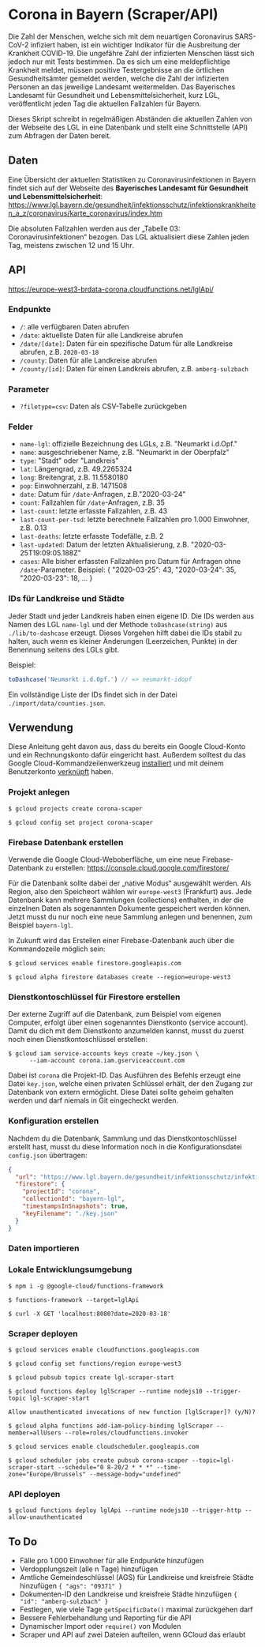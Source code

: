 # Corona in Bayern (Scraper/API)

Die Zahl der Menschen, welche sich mit dem neuartigen Coronavirus SARS-CoV-2 infiziert haben, ist ein wichtiger Indikator für die Ausbreitung der Krankheit COVID-19. Die ungefähre Zahl der infizierten Menschen lässt sich jedoch nur mit Tests bestimmen. Da es sich um eine meldepflichtige Krankheit meldet, müssen positive Testergebnisse an die örtlichen Gesundheitsämter gemeldet werden, welche die Zahl der infizierten Personen an das jeweilige Landesamt weitermelden. Das Bayerisches Landesamt für Gesundheit und Lebensmittelsicherheit, kurz LGL, veröffentlicht jeden Tag die aktuellen Fallzahlen für Bayern.

Dieses Skript schreibt in regelmäßigen Abständen die aktuellen Zahlen von der Webseite des LGL in eine Datenbank und stellt eine Schnittstelle (API) zum Abfragen der Daten bereit.

## Daten

Eine Übersicht der aktuellen Statistiken zu Coronavirusinfektionen in Bayern findet sich auf der Webseite des **Bayerisches Landesamt für Gesundheit und Lebensmittelsicherheit**: <https://www.lgl.bayern.de/gesundheit/infektionsschutz/infektionskrankheiten_a_z/coronavirus/karte_coronavirus/index.htm>

Die absoluten Fallzahlen werden aus der „Tabelle 03: Coronavirusinfektionen“ bezogen. Das LGL aktualisiert diese Zahlen jeden Tag, meistens zwischen 12 und 15 Uhr.

## API

<https://europe-west3-brdata-corona.cloudfunctions.net/lglApi/>

### Endpunkte

- `/`: alle verfügbaren Daten abrufen
- `/date`: aktuellste Daten für alle Landkreise abrufen
- `/date/[date]`: Daten für ein spezifische Datum für alle Landkreise abrufen, z.B. `2020-03-18`
- `/county`: Daten für alle Landkreise abrufen
- `/county/[id]`: Daten für einen Landkreis abrufen, z.B. `amberg-sulzbach`

### Parameter

- `?filetype=csv`: Daten als CSV-Tabelle zurückgeben

### Felder

- `name-lgl`: offizielle Bezeichnung des LGLs, z.B. "Neumarkt i.d.Opf."
- `name`: ausgeschriebener Name, z.B. "Neumarkt in der Oberpfalz"
- `type`: "Stadt" oder "Landkreis"
- `lat`: Längengrad, z.B. 49.2265324
- `long`: Breitengrat, z.B. 11.5580180
- `pop`: Einwohnerzahl, z.B. 1471508
- `date`: Datum für `/date`-Anfragen, z.B."2020-03-24"
- `count`: Fallzahlen für `/date`-Anfragen, z.B. 35
- `last-count`: letzte erfasste Fallzahlen, z.B. 43
- `last-count-per-tsd`: letzte berechnete Fallzahlen pro 1.000 Einwohner, z.B. 0.13
- `last-deaths`: letzte erfasste Todefälle, z.B. 2
- `last-updated`: Datum der letzten Aktualisierung, z.B. "2020-03-25T19:09:05.188Z"
- `cases`: Alle bisher erfassten Fallzahlen pro Datum für Anfragen ohne `/date`-Parameter. Beispiel: { "2020-03-25": 43, "2020-03-24": 35, "2020-03-23": 18, ... }

### IDs für Landkreise und Städte

Jeder Stadt und jeder Landkreis haben einen eigene ID. Die IDs werden aus Namen des LGL `name-lgl` und der Methode `toDashcase(string)` aus `./lib/to-dashcase` erzeugt. Dieses Vorgehen hilft dabei die IDs stabil zu halten, auch wenn es kleiner Änderungen (Leerzeichen, Punkte) in der Benennung seitens des LGLs gibt.

Beispiel:

```javascript
toDashcase('Neumarkt i.d.Opf.') // => neumarkt-idopf

```

Ein vollständige Liste der IDs findet sich in der Datei `./import/data/counties.json`.

## Verwendung

Diese Anleitung geht davon aus, dass du bereits ein Google Cloud-Konto und ein Rechnungskonto dafür eingericht hast. Außerdem solltest du das Google Cloud-Kommandzeilenwerkzeug [installiert](https://cloud.google.com/sdk/install) und mit deinem Benutzerkonto [verknüpft](https://cloud.google.com/sdk/docs/initializing) haben.

### Projekt anlegen

```console
$ gcloud projects create corona-scaper
```

```console
$ gcloud config set project corona-scaper
```

### Firebase Datenbank erstellen

Verwende die Google Cloud-Weboberfläche, um eine neue Firebase-Datenbank zu erstellen: https://console.cloud.google.com/firestore/

Für die Datenbank sollte dabei der „native Modus“ ausgewählt werden. Als Region, also den Speicheort wählen wir `europe-west3` (Frankfurt) aus. Jede Datenbank kann mehrere Sammlungen (collections) enthalten, in der die einzelnen Daten als sogenannten Dokumente gespeichert werden können. Jetzt musst du nur noch eine neue Sammlung anlegen und benennen, zum Beispiel `bayern-lgl`.

In Zukunft wird das Erstellen einer Firebase-Datenbank auch über die Kommandozeile möglich sein:

```console
$ gcloud services enable firestore.googleapis.com
```

```console
$ gcloud alpha firestore databases create --region=europe-west3
```

### Dienstkontoschlüssel für Firestore erstellen

Der externe Zugriff auf die Datenbank, zum Beispiel vom eigenen Computer, erfolgt über einen sogenanntes Dienstkonto (service account). Damit du dich mit dem Dienstkonto anzumelden kannst, musst du zuerst noch einen Dienstkontoschlüssel erstellen:

```console
$ gcloud iam service-accounts keys create ~/key.json \
      --iam-account corona.iam.gserviceaccount.com
```

Dabei ist `corona` die Projekt-ID. Das Ausführen des Befehls erzeugt eine Datei `key.json`, welche einen privaten Schlüssel erhält, der den Zugang zur Datenbank von extern ermöglicht. Diese Datei sollte geheim gehalten werden und darf niemals in Git eingecheckt werden.

### Konfiguration erstellen

Nachdem du die Datenbank, Sammlung und das Dienstkontoschlüssel erstellt hast, musst du diese Information noch in die Konfigurationsdatei `config.json` übertragen:

```json
{
  "url": "https://www.lgl.bayern.de/gesundheit/infektionsschutz/infektionskrankheiten_a_z/coronavirus/karte_coronavirus/index.htm",
  "firestore": {
    "projectId": "corona",
    "collectionId": "bayern-lgl",
    "timestampsInSnapshots": true,
    "keyFilename": "./key.json"
  }
}
```

### Daten importieren

### Lokale Entwicklungsumgebung

```console
$ npm i -g @google-cloud/functions-framework
```

```console
$ functions-framework --target=lglApi
```

```console
$ curl -X GET 'localhost:8080?date=2020-03-18'
```

### Scraper deployen


```console
$ gcloud services enable cloudfunctions.googleapis.com
```

```console
$ gcloud config set functions/region europe-west3
```

```console
$ gcloud pubsub topics create lgl-scraper-start
```

```console
$ gcloud functions deploy lglScraper --runtime nodejs10 --trigger-topic lgl-scraper-start
```

```console
Allow unauthenticated invocations of new function [lglScraper]? (y/N)?
```

```console
$ gcloud alpha functions add-iam-policy-binding lglScraper --member=allUsers --role=roles/cloudfunctions.invoker
```

```console
$ gcloud services enable cloudscheduler.googleapis.com
```

```console
$ gcloud scheduler jobs create pubsub corona-scaper --topic=lgl-scraper-start --schedule="0 8-20/2 * * *" --time-zone="Europe/Brussels" --message-body="undefined"
```

### API deployen

```console
$ gcloud functions deploy lglApi --runtime nodejs10 --trigger-http --allow-unauthenticated
```

## To Do

- Fälle pro 1.000 Einwohner für alle Endpunkte hinzufügen
- Verdopplungszeit (alle n Tage) hinzufügen
- Amtliche Gemeindeschlüssel (AGS) für Landkreise und kreisfreie Städte hinzufügen `{ "ags": "09371" }`
- Dokumenten-ID den Landkreise und kreisfreie Städte hinzufügen `{ "id": "amberg-sulzbach" }`
- Festlegen, wie viele Tage `getSpecificDate()` maximal zurückgehen darf
- Bessere Fehlerbehandlung und Reporting für die API
- Dynamischer Import oder `require()` von Modulen
- Scraper und API auf zwei Dateien aufteilen, wenn GCloud das erlaubt
